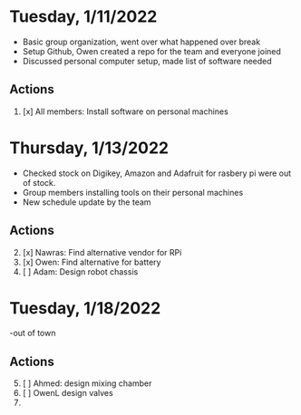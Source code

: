# Tuesday, 1/11/2022

- Basic group organization, went over what happened over break
- Setup Github, Owen created a repo for the team and everyone joined
- Discussed personal computer setup, made list of software needed

## Actions

1. [x] All members: Install software on personal machines

# Thursday, 1/13/2022

- Checked stock on Digikey, Amazon and Adafruit for rasbery pi were out of stock.
- Group members installing tools on their personal machines
- New schedule update by the team

## Actions

2. [x] Nawras: Find alternative vendor for RPi
3. [x] Owen: Find alternative for battery
4. [ ] Adam: Design robot chassis

# Tuesday, 1/18/2022

-out of town

## Actions

5. [ ] Ahmed: design mixing chamber
6. [ ] OwenL design valves
7. 

